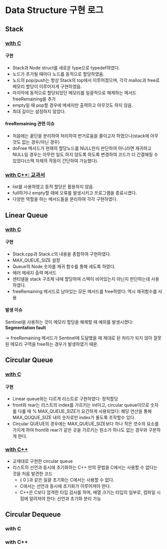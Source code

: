 # Data Structure 구현 로그

## Stack

### [with C](Stack.c)
#### 구현
- Stack과 Node struct를 새로운 type으로 typedef하였다.
- 노드가 추가될 때마다 노드를 동적으로 할당하였음.
- 노드의 pop/push는 항상 Stack의 top에서 이루어졌으며, 각각 malloc과 free로 메모리 할당이 이루어지게 구현하였음.
- 마지막에 동적으로 할당되었던 메모리를 일괄적으로 해제하는 메서드 freeRemaining을 추가
- empty일 때 pop할 경우에 메세지만 출력하고 아무것도 하지 않음.
- 최대 길이는 설정하지 않았다.

#### freeRemaining 관련 이슈
- 처음에는 끝단을 분리하여 처리하여 번거로움을 줄이고자 하였으나(stack에 아무것도 없는 경우/아닌 경우)
- doFree 메서드가 현재의 할당노드를 NULL한지 판단하여 아니라면 재귀하고 NULL일 경우는 아무런 일도 하지 않도록 하도록 변경하여 코드가 더 간결해질 수 있었다(스택 자체의 작동이 간단하여 가능했다).

### [with C++: 교과서](Stack.cpp)
- list를 사용하였고 동적 할당은 활용하지 않음.
- full하거나 empty할 때에 오류를 발생시키고 프로그램을 종료시켰다.
- 다양한 역할을 하는 메서드들을 분리하여 각각 구현하였다.

## Linear Queue

### [with C](LinearQueue.c)
#### 구현
- Stack.cpp과 Stack.c의 내용을 종합하여 구현하였다.
- MAX_QUEUE_SIZE 설정
- Queue의 Node 숫자를 재귀 함수를 통해 세도록 하였다.
- 에러 메세지 출력 메서드
- 센티넬을 stack 구조체 내에 할당하여 스택이 비어있는지 아닌지 판단하는데 사용하였다.
- freeRemaining 메서드로 남아있는 모든 메서드를 free하였다: 역시 재귀함수를 사용

#### 발생 이슈
Sentinel을 사용하는 것이 메모리 할당을 해제할 때 예외를 발생시켰다: **Segmentation fault**

→ freeRemaining 메서드가 Sentinel에 도달했을 때 제대로 된 처리가 되지 않아 잘못된 메모리 구역을 free하는 경우가 발생하였기 때문.

## Circular Queue

### [with C](CircularQueue.c)
#### 구현
- Linear queue와는 다르게 리스트로 구현하였다: 정적할당
- front와 rear는 리스트의 index를 가르키는 int이고, circular queue이므로 숫자를 다룰 때 % MAX_QUEUE_SIZE가 요긴하게 사용되었다: 해당 연산을 통해 MAX_QUQUE_SIZE 내의 숫자로만 index가 돌도록 조작할수 있다.
- Circular QUEUE의 경우에는 MAX_QUEUE_SIZE보다 하나 작은 갯수의 요소를 가지게 하여 front와 rear가 같은 곳을 가르키는 원소가 하나도 없는 경우와 구분하게 한다.

### [with C++](CircularQueue.cpp)
- 교재대로 구현한 circular queue
- 리스트의 선언과 동시에 초기화하는 C++ 만의 문법을 C에서는 사용할 수 없다는 것을 처음 발견한 코드
    - { 0 }과 같은 일괄 초기화는 C에서는 사용할 수 없다.
    - C에서는 선언과 동시에 초기화가 이루어져야 한다.
    - C++은 C보다 엄격한 타입 검사를 하며, 배열 크기는 타입의 일부로, 컴파일 시점에 알려져야 한다: 선언과 초기화 분리 가능

## Circular Dequeue

### with C

### with C++
